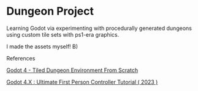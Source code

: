 # Dungeon Project
 Learning Godot via experimenting with procedurally generated dungeons using custom tile sets with ps1-era graphics.

 I made the assets myself! B)

 References
 
 [Godot 4 - Tiled Dungeon Environment From Scratch](https://youtu.be/VjuyfBaryu8?si=2EBTv_WbI55X-3ZP)
 
 [Godot 4.X : Ultimate First Person Controller Tutorial ( 2023 )](https://youtu.be/xIKErMgJ1Yk?si=w24MZormag2kvv2g)
